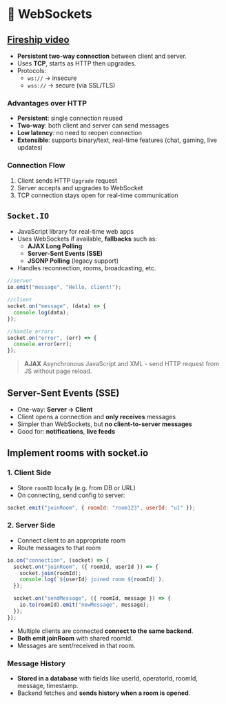 # 🔌 WebSockets

## [Fireship video](https://www.youtube.com/watch?v=1BfCnjr_Vjg)

- **Persistent two-way connection** between client and server.
- Uses **TCP**, starts as HTTP then upgrades.
- Protocols:
  - `ws://` → insecure
  - `wss://` → secure (via SSL/TLS)

### Advantages over HTTP

- **Persistent**: single connection reused
- **Two-way**: both client and server can send messages
- **Low latency**: no need to reopen connection
- **Extensible**: supports binary/text, real-time features (chat, gaming, live updates)

### Connection Flow

1. Client sends HTTP `Upgrade` request
2. Server accepts and upgrades to WebSocket
3. TCP connection stays open for real-time communication

## `Socket.IO`

- JavaScript library for real-time web apps
- Uses WebSockets if available, **fallbacks** such as:
  - **AJAX Long Polling**
  - **Server-Sent Events (SSE)**
  - **JSONP Polling** (legacy support)
- Handles reconnection, rooms, broadcasting, etc.

```js
//server
io.emit("message", "Hello, client!");

//client
socket.on("message", (data) => {
  console.log(data);
});

//handle errors
socket.on("error", (err) => {
  console.error(err);
});
```

> **AJAX** Asynchronous JavaScript and XML - send HTTP request from JS without page reload.

## Server-Sent Events (SSE)

- One-way: **Server → Client**
- Client opens a connection and **only receives** messages
- Simpler than WebSockets, but **no client-to-server messages**
- Good for: **notifications**, **live feeds**

## Implement rooms with socket.io

### 1. **Client Side**

- Store `roomID` locally (e.g. from DB or URL)
- On connecting, send config to server:

```js
socket.emit("joinRoom", { roomId: "room123", userId: "u1" });
```

### 2. **Server Side**

- Connect client to an appropriate room
- Route messages to that room

```js
io.on("connection", (socket) => {
  socket.on("joinRoom", ({ roomId, userId }) => {
    socket.join(roomId);
    console.log(`${userId} joined room ${roomId}`);
  });

  socket.on("sendMessage", ({ roomId, message }) => {
    io.to(roomId).emit("newMessage", message);
  });
});
```

- Multiple clients are connected **connect to the same backend**.
- **Both emit joinRoom** with shared roomId.
- Messages are sent/received in that room.

### Message History

- **Stored in a database** with fields like userId, operatorId, roomId, message, timestamp.
- Backend fetches and **sends history when a room is opened**.
